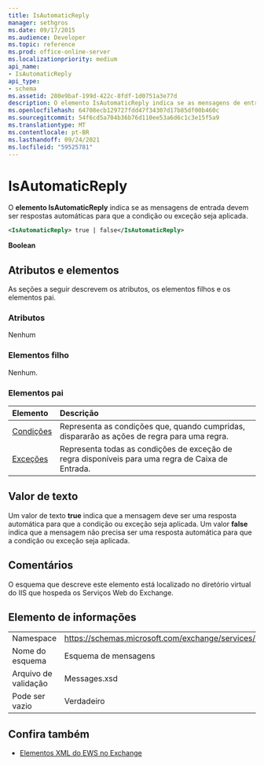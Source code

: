 ```yaml
---
title: IsAutomaticReply
manager: sethgros
ms.date: 09/17/2015
ms.audience: Developer
ms.topic: reference
ms.prod: office-online-server
ms.localizationpriority: medium
api_name:
- IsAutomaticReply
api_type:
- schema
ms.assetid: 280e9baf-199d-422c-8fdf-1d0751a3e77d
description: O elemento IsAutomaticReply indica se as mensagens de entrada devem ser respostas automáticas para que a condição ou exceção seja aplicada.
ms.openlocfilehash: 64708ecb129727fdd47f34307d17b85df00b460c
ms.sourcegitcommit: 54f6cd5a704b36b76d110ee53a6d6c1c3e15f5a9
ms.translationtype: MT
ms.contentlocale: pt-BR
ms.lasthandoff: 09/24/2021
ms.locfileid: "59525781"
---
```

# <a name="isautomaticreply"></a>IsAutomaticReply

O **elemento IsAutomaticReply** indica se as mensagens de entrada devem ser respostas automáticas para que a condição ou exceção seja aplicada. 
  
```XML
<IsAutomaticReply> true | false</IsAutomaticReply>
```

 **Boolean**
## <a name="attributes-and-elements"></a>Atributos e elementos

As seções a seguir descrevem os atributos, os elementos filhos e os elementos pai.
  
### <a name="attributes"></a>Atributos

Nenhum
  
### <a name="child-elements"></a>Elementos filho

Nenhum.
  
### <a name="parent-elements"></a>Elementos pai

|**Elemento**|**Descrição**|
|:-----|:-----|
|[Condições](conditions.md) <br/> |Representa as condições que, quando cumpridas, dispararão as ações de regra para uma regra.  <br/> |
|[Exceções](exceptions.md) <br/> |Representa todas as condições de exceção de regra disponíveis para uma regra de Caixa de Entrada.  <br/> |
   
## <a name="text-value"></a>Valor de texto

Um valor de texto **true** indica que a mensagem deve ser uma resposta automática para que a condição ou exceção seja aplicada. Um valor **false** indica que a mensagem não precisa ser uma resposta automática para que a condição ou exceção seja aplicada. 
  
## <a name="remarks"></a>Comentários

O esquema que descreve este elemento está localizado no diretório virtual do IIS que hospeda os Serviços Web do Exchange.
  
## <a name="element-information"></a>Elemento de informações

|||
|:-----|:-----|
|Namespace  <br/> |https://schemas.microsoft.com/exchange/services/2006/messages  <br/> |
|Nome do esquema  <br/> |Esquema de mensagens  <br/> |
|Arquivo de validação  <br/> |Messages.xsd  <br/> |
|Pode ser vazio  <br/> |Verdadeiro  <br/> |
   
## <a name="see-also"></a>Confira também



- [Elementos XML do EWS no Exchange](ews-xml-elements-in-exchange.md)

